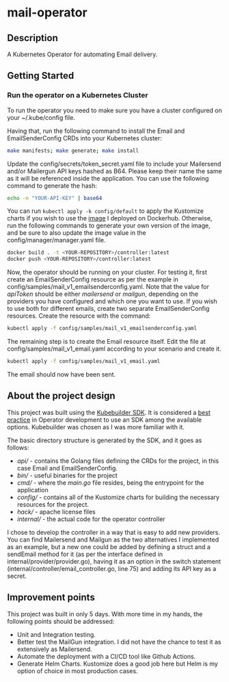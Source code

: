 # mail-operator

## Description
A Kubernetes Operator for automating Email delivery.

## Getting Started

### Run the operator on a Kubernetes Cluster

To run the operator you need to make sure you have a cluster configured on your ~/.kube/config file.

Having that, run the following command to install the Email and EmailSenderConfig CRDs into your Kubernetes cluster:
```sh
make manifests; make generate; make install
```

Update the config/secrets/token_secret.yaml file to include your Mailersend and/or Mailergun API keys hashed as B64. Please keep their name the same as it will be referenced inside the application. You can use the following command to generate the hash:
```sh
echo -n "YOUR-API-KEY" | base64
```

You can run `kubectl apply -k config/default` to apply the Kustomize charts if you wish to use the [image](https://hub.docker.com/repository/docker/jbiers/controller/general) I deployed on Dockerhub. Otherwise, run the following commands to generate your own version of the image, and be sure to also update the image value in the config/manager/manager.yaml file.
```sh
docker build . -t <YOUR-REPOSITORY>/controller:latest
docker push <YOUR-REPOSITORY>/controller:latest
```

Now, the operator should be running on your cluster. For testing it, first create an EmailSenderConfig resource as per the example in config/samples/mail_v1_emailsenderconfig.yaml. Note that the value for *apiToken* should be either *mailersend* or *mailgun*, depending on the providers you have configured and which one you want to use. If you wish to use both for different emails, create two separate EmailSenderConfig resources. Create the resource with the command:
```sh
kubectl apply -f config/samples/mail_v1_emailsenderconfig.yaml
```

The remaining step is to create the Email resource itself. Edit the file at config/samples/mail_v1_email.yaml according to your scenario and create it.
```sh
kubectl apply -f config/samples/mail_v1_email.yaml
```

The email should now have been sent.

## About the project design

This project was built using the [Kubebuilder SDK](https://book.kubebuilder.io/). It is considered a [best practice](https://cloud.google.com/blog/products/containers-kubernetes/best-practices-for-building-kubernetes-operators-and-stateful-apps) in Operator development to use an SDK among the available options. Kubebuilder was chosen as I was more familiar with it.

The basic directory structure is generated by the SDK, and it goes as follows:

- *api/*      - contains the Golang files defining the CRDs for the project, in this case Email and EmailSenderConfig.
- *bin/*      - useful binaries for the project
- *cmd/*      - where the *main.go* file resides, being the entrypoint for the application
- *config/*   - contains all of the Kustomize charts for building the necessary resources for the project.
- *hack/*     - apache license files
- *internal/* - the actual code for the operator controller

I chose to develop the controller in a way that is easy to add new providers. You can find Mailersend and Mailgun as the two alternatives I implemented as an example, but a new one could be added by defining a struct and a sendEmail method for it (as per the interface defined in internal/provider/provider.go), having it as an option in the switch statement (internal/controller/email_controller.go, line 75) and adding its API key as a secret.

## Improvement points
This project was built in only 5 days. With more time in my hands, the following points should be addressed:

- Unit and Integration testing.
- Better test the MailGun integration. I did not have the chance to test it as extensively as Mailersend.
- Automate the deployment with a CI/CD tool like Github Actions.
- Generate Helm Charts. Kustomize does a good job here but Helm is my option of choice in most production cases.
